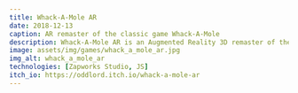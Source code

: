 ```yaml
---
title: Whack-A-Mole AR
date: 2018-12-13
caption: AR remaster of the classic game Whack-A-Mole
description: Whack-A-Mole AR is an Augmented Reality 3D remaster of the classic game Whack-A-Mole. Smash as many moles before the time runs out!
image: assets/img/games/whack_a_mole_ar.jpg
img_alt: whack_a_mole_ar
technologies: [Zapworks Studio, JS]
itch_io: https://oddlord.itch.io/whack-a-mole-ar
---
```

